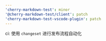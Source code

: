 ```yaml
---
'cherry-markdown-test': minor
'@cherry-markdown-test/client': patch
'cherry-markdown-test-vscode-plugin': patch
---
```


ci: 使用 `changeset` 进行发布流程自动化
